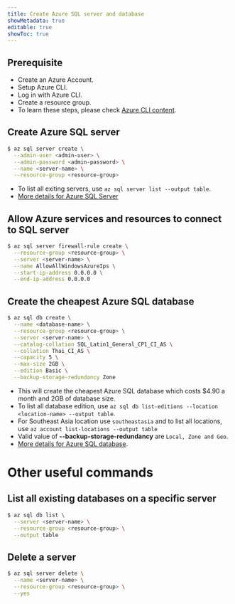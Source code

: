 ```yaml
---
title: Create Azure SQL server and database
showMetadata: true
editable: true
showToc: true
---
```


## Prerequisite
- Create an Azure Account.
- Setup Azure CLI.
- Log in with Azure CLI.
- Create a resource group.
- To learn these steps, please check [Azure CLI content](/cloud-hosting/azure/azure-cli).


## Create Azure SQL server
```sh
$ az sql server create \
  --admin-user <admin-user> \
  --admin-password <admin-password> \
  --name <server-name> \
  --resource-group <resource-group>
```
- To list all exiting servers, use `az sql server list --output table`.
- [More details for Azure SQL Server](https://docs.microsoft.com/en-us/cli/azure/sql/server?view=azure-cli-latest)

## Allow Azure services and resources to connect to SQL server
```sh
$ az sql server firewall-rule create \
  --resource-group <resource-group> \
  --server <server-name> \
  --name AllowAllWindowsAzureIps \
  --start-ip-address 0.0.0.0 \
  --end-ip-address 0.0.0.0
```

## Create the cheapest Azure SQL database
```sh
$ az sql db create \
  --name <database-name> \
  --resource-group <resource-group> \
  --server <server-name> \
  --catalog-collation SQL_Latin1_General_CP1_CI_AS \
  --collation Thai_CI_AS \
  --capacity 5 \
  --max-size 2GB \
  --edition Basic \
  --backup-storage-redundancy Zone
```
- This will create the cheapest Azure SQL database which costs $4.90 a month and 2GB of database size.
- To list all database edition, use `az sql db list-editions --location <location-name> --output table`.
- For Southeast Asia location use `southeastasia` and to list all locations, use `az account list-locations --output table`
- Valid value of **--backup-storage-redundancy** are `Local, Zone and Geo`.
- [More details for Azure SQL database](https://docs.microsoft.com/en-us/cli/azure/sql/db?view=azure-cli-latest).


# Other useful commands

## List all existing databases on a specific server
```sh
$ az sql db list \
  --server <server-name> \
  --resource-group <resource-group> \
  --output table
```

## Delete a server
```sh
$ az sql server delete \
  --name <server-name> \
  --resource-group <resource-group> \
  --yes
```
